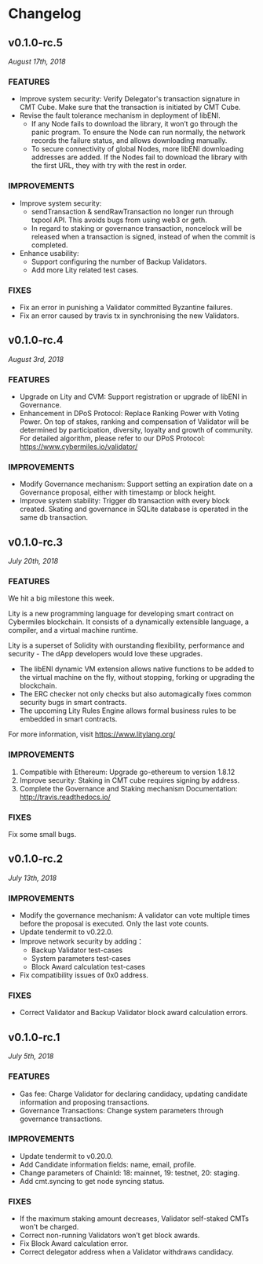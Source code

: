 # Changelog

## v0.1.0-rc.5

_August 17th, 2018_

### FEATURES
- Improve system security: Verify Delegator's transaction signature in CMT Cube. Make sure that the transaction is initiated by CMT Cube.
- Revise the fault tolerance mechanism in deployment of libENI. 
  * If any Node fails to download the library, it won’t go through the panic program. To ensure the Node can run normally, the network records the failure status, and allows downloading manually.
  * To secure connectivity of global Nodes, more libENI downloading addresses are added. If the Nodes fail to download the library with the first URL, they with try with the rest in order.
  
### IMPROVEMENTS
- Improve system security: 
  * sendTransaction & sendRawTransaction no longer run through txpool API. This avoids bugs from using web3 or geth. 
  * In regard to staking or governance transaction, noncelock will be released when a transaction is signed, instead of when the commit is completed. 
- Enhance usability:
  * Support configuring the number of Backup Validators.
  * Add more Lity related test cases. 
  
### FIXES
- Fix an error in punishing a Validator committed Byzantine failures.
- Fix an error caused by travis tx in synchronising the new Validators.

## v0.1.0-rc.4

_August 3rd, 2018_

### FEATURES
- Upgrade on Lity and CVM: Support registration or upgrade of libENI in Governance.
- Enhancement in DPoS Protocol: Replace Ranking Power with Voting Power. On top of stakes, ranking and compensation of Validator will be determined by participation, diversity, loyalty and growth of community. 
For detailed algorithm, please refer to our DPoS Protocol: https://www.cybermiles.io/validator/

### IMPROVEMENTS
- Modify Governance mechanism: Support setting an expiration date on a Governance proposal, either with timestamp or block height. 
- Improve system stability: Trigger db transaction with every block created. Skating and governance in SQLite database is operated in the same db transaction. 

## v0.1.0-rc.3

_July 20th, 2018_

### FEATURES
We hit a big milestone this week.

Lity is a new programming language for developing smart contract on Cybermiles blockchain. It consists of a dynamically extensible language, a compiler, and a virtual machine runtime. 

Lity is a superset of Solidity with ourstanding flexibility, performance and security - The dApp developers would love these upgrades. 

- The libENI dynamic VM extension allows native functions to be added to the virtual machine on the fly, without stopping, forking or upgrading the blockchain. 
- The ERC checker not only checks but also automagically fixes common security bugs in smart contracts. 
- The upcoming Lity Rules Engine allows formal business rules to be embedded in smart contracts. 

For more information, visit https://www.litylang.org/

### IMPROVEMENTS
1. Compatible with Ethereum: Upgrade go-ethereum to version 1.8.12 
2. Improve security: Staking in CMT cube requires signing by address. 
3. Complete the Governance and Staking mechanism Documentation: http://travis.readthedocs.io/

### FIXES
Fix some small bugs.

## v0.1.0-rc.2

_July 13th, 2018_

### IMPROVEMENTS
- Modify the governance mechanism: A validator can vote multiple times before the proposal is executed. Only the last vote counts.
- Update tendermit to v0.22.0.  
- Improve network security by adding：
  * Backup Validator test-cases
  * System parameters test-cases 
  * Block Award calculation test-cases
- Fix compatibility issues of 0x0 address.

### FIXES

- Correct Validator and Backup Validator block award calculation errors.

## v0.1.0-rc.1

_July 5th, 2018_

### FEATURES

- Gas fee: Charge Validator for declaring candidacy, updating candidate information and proposing transactions. 
- Governance Transactions: Change system parameters through governance transactions.

### IMPROVEMENTS

- Update tendermit to v0.20.0.
- Add Candidate information fields: name, email, profile.
- Change parameters of ChainId:  18: mainnet, 19: testnet, 20: staging.
- Add cmt.syncing to get node syncing status.

### FIXES

- If the maximum staking amount decreases, Validator self-staked CMTs won't be charged.
- Correct non-running Validators won’t get block awards.
- Fix Block Award calculation error.
- Correct delegator address when a Validator withdraws candidacy.
